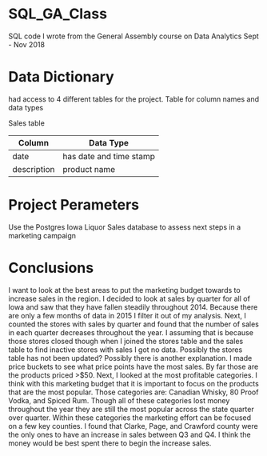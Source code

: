 # SQL_GA_Class

SQL code I wrote from the General Assembly course on Data Analytics Sept - Nov 2018

# Data Dictionary

had access to 4 different tables for the project. Table for column names and data types

Sales table

| Column  | Data Type |
| ------------- | ------------- |
| date | has date and time stamp |
| description  | product name  |

# Project Perameters

Use the Postgres Iowa Liquor Sales database to assess next steps in a marketing campaign 

# Conclusions

I want to look at the best areas to put the marketing budget towards to increase sales in the region. I decided to look at sales by quarter for all of Iowa and saw that they have fallen steadily throughout 2014. Because there are only a few months of data in 2015 I filter it out of my analysis. 
Next, I counted the stores with sales by quarter and found that the number of sales in each quarter decreases throughout the year. I assuming that is because those stores closed though when I joined the stores table and the sales table to find inactive stores with sales I got no data. Possibly the stores table has not been updated? Possibly there is another explanation.
I made price buckets to see what price points have the most sales. By far those are the products priced >$50. Next, I looked at the most profitable categories. I think with this marketing budget that it is important to focus on the products that are the most popular. Those categories are: Canadian Whisky, 80 Proof Vodka, and Spiced Rum. Though all of these categories lost money throughout the year they are still the most popular across the state quarter over quarter.
Within these categories the marketing effort can be focused on a few key counties. I found that Clarke, Page, and Crawford county were the only ones to have an increase in sales between Q3 and Q4. I think the money would be best spent there to begin the increase sales. 

